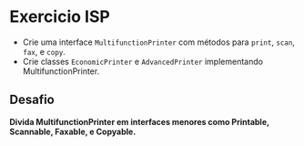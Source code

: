 # Exercicio ISP

* Crie uma interface `MultifunctionPrinter` com métodos para `print`, `scan`, `fax`, e `copy`.
* Crie classes `EconomicPrinter` e `AdvancedPrinter` implementando MultifunctionPrinter.

## Desafio
**__Divida MultifunctionPrinter em interfaces menores como Printable, Scannable, Faxable, e Copyable.__**